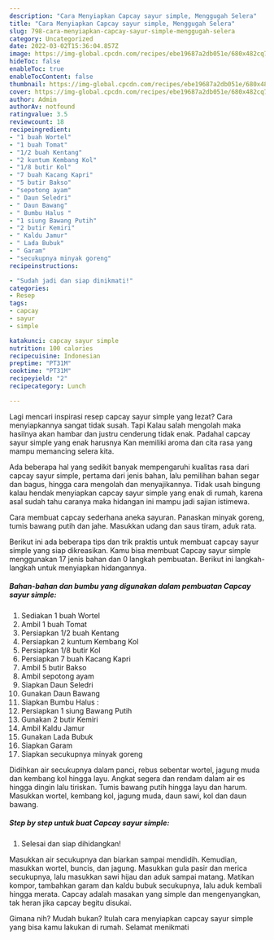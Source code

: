 ```yaml
---
description: "Cara Menyiapkan Capcay sayur simple, Menggugah Selera"
title: "Cara Menyiapkan Capcay sayur simple, Menggugah Selera"
slug: 798-cara-menyiapkan-capcay-sayur-simple-menggugah-selera
category: Uncategorized
date: 2022-03-02T15:36:04.857Z
image: https://img-global.cpcdn.com/recipes/ebe19687a2db051e/680x482cq70/capcay-sayur-simple-foto-resep-utama.jpg
hideToc: false
enableToc: true
enableTocContent: false
thumbnail: https://img-global.cpcdn.com/recipes/ebe19687a2db051e/680x482cq70/capcay-sayur-simple-foto-resep-utama.jpg
cover: https://img-global.cpcdn.com/recipes/ebe19687a2db051e/680x482cq70/capcay-sayur-simple-foto-resep-utama.jpg
author: Admin
authorAv: notfound
ratingvalue: 3.5
reviewcount: 18
recipeingredient:
- "1 buah Wortel"
- "1 buah Tomat"
- "1/2 buah Kentang"
- "2 kuntum Kembang Kol"
- "1/8 butir Kol"
- "7 buah Kacang Kapri"
- "5 butir Bakso"
- "sepotong ayam"
- " Daun Seledri"
- " Daun Bawang"
- " Bumbu Halus "
- "1 siung Bawang Putih"
- "2 butir Kemiri"
- " Kaldu Jamur"
- " Lada Bubuk"
- " Garam"
- "secukupnya minyak goreng"
recipeinstructions:

- "Sudah jadi dan siap dinikmati!"
categories:
- Resep
tags:
- capcay
- sayur
- simple

katakunci: capcay sayur simple 
nutrition: 100 calories
recipecuisine: Indonesian
preptime: "PT31M"
cooktime: "PT31M"
recipeyield: "2"
recipecategory: Lunch

---
```



Lagi mencari inspirasi resep capcay sayur simple yang lezat? Cara menyiapkannya sangat tidak susah. Tapi Kalau salah mengolah maka hasilnya akan hambar dan justru cenderung tidak enak. Padahal capcay sayur simple yang enak harusnya Kan memiliki aroma dan cita rasa yang mampu memancing selera kita.


Ada beberapa hal yang sedikit banyak mempengaruhi kualitas rasa dari capcay sayur simple, pertama dari jenis bahan, lalu pemilihan bahan segar dan bagus, hingga cara mengolah dan menyajikannya. Tidak usah bingung kalau hendak menyiapkan capcay sayur simple yang enak di rumah, karena asal sudah tahu caranya maka hidangan ini mampu jadi sajian istimewa.

Cara membuat capcay sederhana aneka sayuran. Panaskan minyak goreng, tumis bawang putih dan jahe. Masukkan udang dan saus tiram, aduk rata.


Berikut ini ada beberapa tips dan trik praktis untuk membuat capcay sayur simple yang siap dikreasikan. Kamu bisa membuat Capcay sayur simple menggunakan 17 jenis bahan dan 0 langkah pembuatan. Berikut ini langkah-langkah untuk menyiapkan hidangannya.

<!--inarticleads1-->

##### Bahan-bahan dan bumbu yang digunakan dalam pembuatan Capcay sayur simple:

1. Sediakan 1 buah Wortel
1. Ambil 1 buah Tomat
1. Persiapkan 1/2 buah Kentang
1. Persiapkan 2 kuntum Kembang Kol
1. Persiapkan 1/8 butir Kol
1. Persiapkan 7 buah Kacang Kapri
1. Ambil 5 butir Bakso
1. Ambil sepotong ayam
1. Siapkan  Daun Seledri
1. Gunakan  Daun Bawang
1. Siapkan  Bumbu Halus :
1. Persiapkan 1 siung Bawang Putih
1. Gunakan 2 butir Kemiri
1. Ambil  Kaldu Jamur
1. Gunakan  Lada Bubuk
1. Siapkan  Garam
1. Siapkan secukupnya minyak goreng


Didihkan air secukupnya dalam panci, rebus sebentar wortel, jagung muda dan kembang kol hingga layu. Angkat segera dan rendam dalam air es hingga dingin lalu tiriskan. Tumis bawang putih hingga layu dan harum. Masukkan wortel, kembang kol, jagung muda, daun sawi, kol dan daun bawang. 

<!--inarticleads2-->

##### Step by step untuk buat Capcay sayur simple:


1. Selesai dan siap dihidangkan!

Masukkan air secukupnya dan biarkan sampai mendidih. Kemudian, masukkan wortel, buncis, dan jagung. Masukkan gula pasir dan merica secukupnya, lalu masukkan sawi hijau dan aduk sampai matang. Matikan kompor, tambahkan garam dan kaldu bubuk secukupnya, lalu aduk kembali hingga merata. Capcay adalah masakan yang simple dan mengenyangkan, tak heran jika capcay begitu disukai. 

Gimana nih? Mudah bukan? Itulah cara menyiapkan capcay sayur simple yang bisa kamu lakukan di rumah. Selamat menikmati
